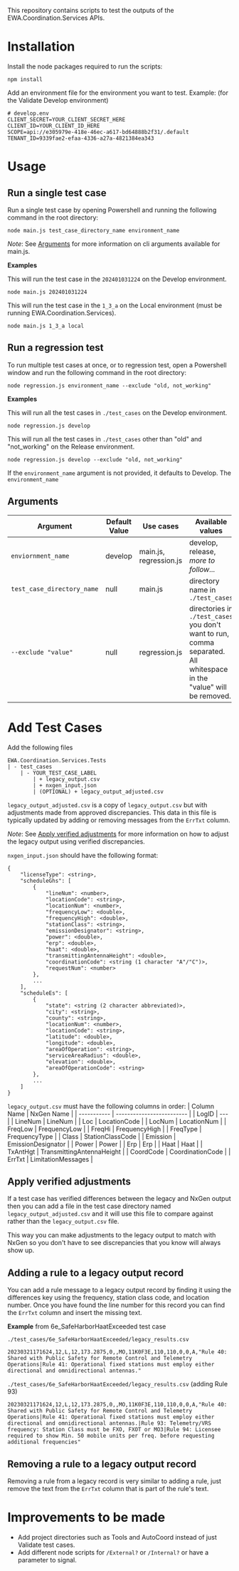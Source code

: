 This repository contains scripts to test the outputs of the EWA.Coordination.Services APIs.

# Installation
Install the node packages required to run the scripts:
```
npm install
```
Add an environment file for the environment you want to test. Example: (for the Validate Develop environment)
```
# develop.env
CLIENT_SECRET=YOUR_CLIENT_SECRET_HERE
CLIENT_ID=YOUR_CLIENT_ID_HERE
SCOPE=api://e305979e-418e-46ec-a617-bd64888b2f31/.default
TENANT_ID=9339fae2-efaa-4336-a27a-4821384ea343
```

# Usage
## Run a single test case
Run a single test case by opening Powershell and running the following command in the root directory:
```
node main.js test_case_directory_name environment_name
```

*Note*: See [Arguments](#Arguments) for more information on cli arguments available for main.js.

**Examples**

This will run the test case in the `202401031224` on the Develop environment.
```
node main.js 202401031224
```

This will run the test case in the `1_3_a` on the Local environment (must be running EWA.Coordination.Services).
```
node main.js 1_3_a local
```

## Run a regression test
To run multiple test cases at once, or to regression test, open a Powershell window and run the following command in the root directory:
```
node regression.js environment_name --exclude "old, not_working"
```

**Examples**

This will run all the test cases in `./test_cases` on the Develop environment.
```
node regression.js develop
```

This will run all the test cases in `./test_cases` other than "old" and "not_working" on the Release environment.
```
node regression.js develop --exclude "old, not_working"
```

If the `environment_name` argument is not provided, it defaults to Develop. The `environment_name`

## Arguments
| Argument      | Default Value | Use cases | Available values |
| ----------- | ----------- | ----------- | ----------- |
| `enviornment_name` | develop | main.js, regression.js | develop, release, *more to follow...* |
| `test_case_directory_name` | null | main.js | directory name in `./test_cases` |
| `--exclude "value"` | null | regression.js | directories in `./test_cases` you don't want to run, comma separated. All whitespace in the "value" will be removed. |

# Add Test Cases
Add the following files
```
EWA.Coordination.Services.Tests
| - test_cases
    | - YOUR_TEST_CASE_LABEL
        | + legacy_output.csv
        | + nxgen_input.json 
        | (OPTIONAL) + legacy_output_adjusted.csv
```
`legacy_output_adjusted.csv` is a copy of `legacy_output.csv` but with adjustments made from approved discrepancies. This data in this file is typically updated by adding or removing messages from the `ErrTxt` column.

*Note*: See [Apply verified adjustments](#Apply-verified-adjustments) for more information on how to adjust the legacy output using verified discrepancies.

`nxgen_input.json` should have the following format:
```
{
    "licenseType": <string>,
    "scheduleGhs": [
        {
            "lineNum": <number>,
            "locationCode": <string>,
            "locationNum": <number>,
            "frequencyLow": <double>,
            "frequencyHigh": <double>,
            "stationClass": <string>,
            "emissionDesignator": <string>,
            "power": <double>,
            "erp": <double>,
            "haat": <double>,
            "transmittingAntennaHeight": <double>,
            "coordinationCode": <string (1 character "A"/"C")>,
            "requestNum": <number>
        },
        ...
    ],
    "scheduleEs": [
        {
            "state": <string (2 character abbreviated)>,
            "city": <string>,
            "county": <string>,
            "locationNum": <number>,
            "locationCode": <string>,
            "latitude": <double>,
            "longitude": <double>,
            "areaOfOperation": <string>,
            "serviceAreaRadius": <double>,
            "elevation": <double>,
            "areaOfOperationCode": <string>
        },
        ...
    ]
}
```

`legacy_output.csv` must have the following columns in order:
| Column Name | NxGen Name                |
| ----------- | ------------------------- |
| LogID       | ---                       |
| LineNum     | LineNum                   |
| Loc         | LocationCode              |
| LocNum      | LocationNum               |
| FreqLow     | FrequencyLow              |
| FreqHi      | FrequencyHigh             |
| FreqType    | FrequencyType             |
| Class       | StationClassCode          |
| Emission    | EmissionDesignator        |
| Power       | Power                     |
| Erp         | Erp                       |
| Haat        | Haat                      |
| TxAntHgt    | TransmittingAntennaHeight |
| CoordCode   | CoordinationCode          |
| ErrTxt      | LimitationMessages        |

## Apply verified adjustments
If a test case has verified differences between the legacy and NxGen output then you can add a file in the test case directory named `legacy_output_adjusted.csv` and it will use this file to compare against rather than the `legacy_output.csv` file.

This way you can make adjustments to the legacy output to match with NxGen so you don't have to see discrepancies that you know will always show up.

## Adding a rule to a legacy output record
You can add a rule message to a legacy output record by finding it using the differences key using the frequency, station class code, and location number. Once you have found the line number for this record you can find the `ErrTxt` column and insert the missing text.

**Example** from 6e_SafeHarborHaatExceeded test case 

`./test_cases/6e_SafeHarborHaatExceeded/legacy_results.csv`
```
20230321171624,12,L,12,173.2875,0,,MO,11K0F3E,110,110,0,0,A,"Rule 40: Shared with Public Safety for Remote Control and Telemetry Operations|Rule 41: Operational fixed stations must employ either directional and omnidirectional antennas."
```
`./test_cases/6e_SafeHarborHaatExceeded/legacy_results.csv`
(adding Rule 93)
```
20230321171624,12,L,12,173.2875,0,,MO,11K0F3E,110,110,0,0,A,"Rule 40: Shared with Public Safety for Remote Control and Telemetry Operations|Rule 41: Operational fixed stations must employ either directional and omnidirectional antennas.|Rule 93: Telemetry/VRS frequency: Station Class must be FXO, FXOT or MO3|Rule 94: Licensee required to show Min. 50 mobile units per freq. before requesting additional frequencies"
```

## Removing a rule to a legacy output record
Removing a rule from a legacy record is very similar to adding a rule, just remove the text from the `ErrTxt` column that is part of the rule's text.

# Improvements to be made
- Add project directories such as Tools and AutoCoord instead of just Validate test cases.
- Add different node scripts for `/External?` or `/Internal?` or have a parameter to signal.